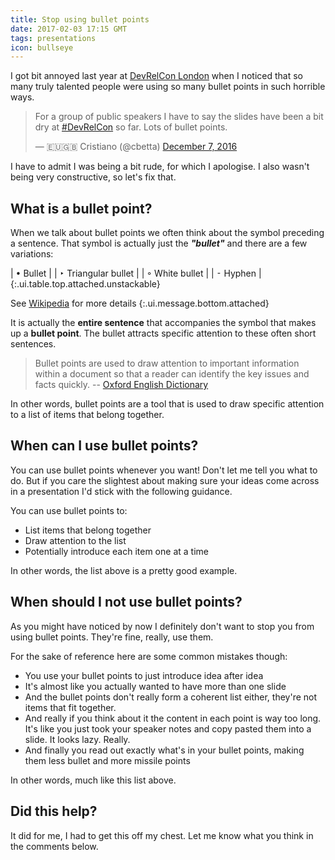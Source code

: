 ```yaml
---
title: Stop using bullet points
date: 2017-02-03 17:15 GMT
tags: presentations
icon: bullseye
---
```


I got bit annoyed last year at [DevRelCon London](https://london-2016.devrel.net/) when I noticed that so many truly talented people were using so many bullet points in such horrible ways.


<blockquote class="twitter-tweet" data-lang="en"><p lang="en" dir="ltr">For a group of public speakers I have to say the slides have been a bit dry at <a href="https://twitter.com/hashtag/DevRelCon?src=hash">#DevRelCon</a> so far. Lots of bullet points.</p>&mdash; 🇪🇺🇬🇧 Cristiano (@cbetta) <a href="https://twitter.com/cbetta/status/806474900244484096">December 7, 2016</a></blockquote>
<script async src="//platform.twitter.com/widgets.js" charset="utf-8"></script>

I have to admit I was being a bit rude, for which I apologise. I also wasn't being very constructive, so let's fix that.

## What is a bullet point?

When we talk about bullet points we often think about the symbol preceding a sentence. That symbol is actually just the ___"bullet"___ and there are a few variations:

| &#8226; Bullet |
| &#8227; Triangular bullet |
| &#9702; White bullet |
| &#8259; Hyphen |
{:.ui.table.top.attached.unstackable}

See [Wikipedia](https://en.wikipedia.org/wiki/Bullet_(typography)) for more details
{:.ui.message.bottom.attached}

It is actually the __entire sentence__ that accompanies the symbol that makes up a __bullet point__. The bullet attracts specific attention to these often short sentences.

> Bullet points are used to draw attention to important information within a document so that a reader can identify the key issues and facts quickly.
-- [Oxford English Dictionary](https://en.oxforddictionaries.com/punctuation/bullet-points)

In other words, bullet points are a tool that is used to draw specific attention to a list of items that belong together.

## When can I use bullet points?

You can use bullet points whenever you want! Don't let me tell you what to do. But if you care the slightest about making sure your ideas come across in a presentation I'd stick with the following guidance.

You can use bullet points to:

* List items that belong together
* Draw attention to the list
* Potentially introduce each item one at a time

In other words, the list above is a pretty good example.

## When should I not use bullet points?

As you might have noticed by now I definitely don't want to stop you from using bullet points. They're fine, really, use them.

For the sake of reference here are some common mistakes though:

* You use your bullet points to just introduce idea after idea
* It's almost like you actually wanted to have more than one slide
* And the bullet points don't really form a coherent list either, they're not items that fit together.
* And really if you think about it the content in each point is way too long. It's like you just took your speaker notes and copy pasted them into a slide. It looks lazy. Really.
* And finally you read out exactly what's in your bullet points, making them less bullet and more missile points

In other words, much like this list above.

## Did this help?

It did for me, I had to get this off my chest. Let me know what you think in the comments below.
